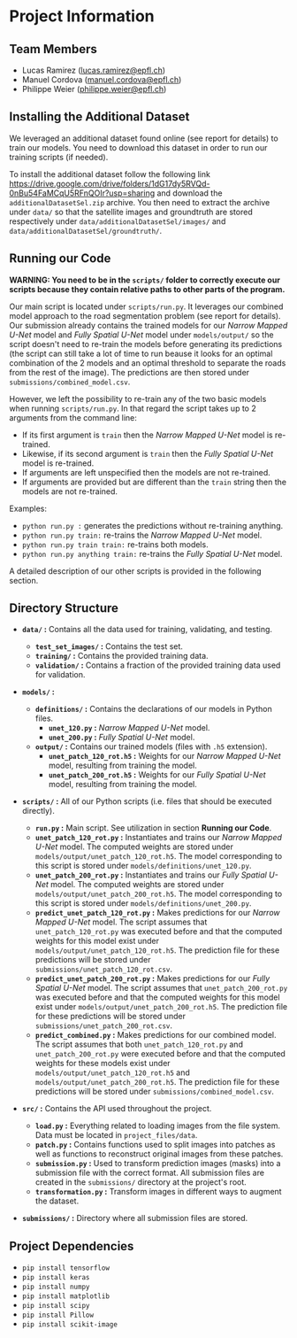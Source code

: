 # Project Information

## Team Members

* Lucas Ramirez (lucas.ramirez@epfl.ch)
* Manuel Cordova (manuel.cordova@epfl.ch)
* Philippe Weier (philippe.weier@epfl.ch)

## Installing the Additional Dataset

We leveraged an additional dataset found online (see report for details) to train our models. You need to download this dataset in order to run our training scripts (if needed).

To install the additional dataset follow the following link https://drive.google.com/drive/folders/1dG17dy5RVQd-0nBu54FaMCqU5RFnQOIr?usp=sharing and download the `additionalDatasetSel.zip` archive. You then need to extract the archive under `data/` so that the satellite images and groundtruth are stored respectively under `data/additionalDatasetSel/images/` and `data/additionalDatasetSel/groundtruth/`.


## Running our Code

**WARNING: You need to be in the `scripts/` folder to correctly execute our scripts because they contain relative paths to other parts of the program.**

Our main script is located under `scripts/run.py`. It leverages our combined model approach to the road segmentation problem (see report for details). Our submission already contains the trained models for our *Narrow Mapped U-Net* model and *Fully Spatial U-Net* model under `models/output/` so the script doesn't need to re-train the models before generating its predictions (the script can still take a lot of time to run beause it looks for an optimal combination of the 2 models and an optimal threshold to separate the roads from the rest of the image). The predictions are then stored under `submissions/combined_model.csv`.

However, we left the possibility to re-train any of the two basic models when running `scripts/run.py`. In that regard the script takes up to 2 arguments from the command line:

* If its first argument is `train` then the *Narrow Mapped U-Net* model is re-trained.
* Likewise, if its second argument is `train` then the *Fully Spatial U-Net* model is re-trained.
* If arguments are left unspecified then the models are not re-trained.
* If arguments are provided but are different than the `train` string then the models are not re-trained.

Examples:

* `python run.py :` generates the predictions without re-training anything.
* `python run.py train:` re-trains the *Narrow Mapped U-Net* model.
* `python run.py train train:` re-trains both models.
* `python run.py anything train:` re-trains the *Fully Spatial U-Net* model.

A detailed description of our other scripts is provided in the following section.

## Directory Structure

* **`data/` :** Contains all the data used for training, validating, and testing.
  * **`test_set_images/` :** Contains the test set.
  * **`training/` :** Contains the provided training data.
  * **`validation/` :** Contains a fraction of the provided training data used for validation.


* **`models/` :**
  * **`definitions/` :** Contains the declarations of our models in Python files.
    * **`unet_120.py` :** *Narrow Mapped U-Net* model.
    * **`unet_200.py` :** *Fully Spatial U-Net* model.
  * **`output/` :** Contains our trained models (files with `.h5` extension).
    * **`unet_patch_120_rot.h5` :** Weights for our *Narrow Mapped U-Net* model, resulting from training the model.
    * **`unet_patch_200_rot.h5` :** Weights for our *Fully Spatial U-Net* model, resulting from training the model.

* **`scripts/` :** All of our Python scripts (i.e. files that should be executed directly).
  * **`run.py` :** Main script. See utilization in section **Running our Code**.
  * **`unet_patch_120_rot.py` :** Instantiates and trains our *Narrow Mapped U-Net* model. The computed weights are stored under `models/output/unet_patch_120_rot.h5`. The model corresponding to this script is stored under `models/definitions/unet_120.py`.
  * **`unet_patch_200_rot.py` :** Instantiates and trains our *Fully Spatial U-Net* model. The computed weights are stored under `models/output/unet_patch_200_rot.h5`. The model corresponding to this script is stored under `models/definitions/unet_200.py`.
  * **`predict_unet_patch_120_rot.py` :** Makes predictions for our *Narrow Mapped U-Net* model. The script assumes that `unet_patch_120_rot.py` was executed before and that the computed weights for this model exist under `models/output/unet_patch_120_rot.h5`. The prediction file for these predictions will be stored under `submissions/unet_patch_120_rot.csv`.
  * **`predict_unet_patch_200_rot.py` :** Makes predictions for our *Fully Spatial U-Net* model. The script assumes that `unet_patch_200_rot.py` was executed before and that the computed weights for this model exist under `models/output/unet_patch_200_rot.h5`. The prediction file for these predictions will be stored under `submissions/unet_patch_200_rot.csv`.
  * **`predict_combined.py` :** Makes predictions for our combined model. The script assumes that both `unet_patch_120_rot.py` and `unet_patch_200_rot.py` were executed before and that the computed weights for these models exist under `models/output/unet_patch_120_rot.h5` and `models/output/unet_patch_200_rot.h5`. The prediction file for these predictions will be stored under `submissions/combined_model.csv`.

* **`src/` :** Contains the API used throughout the project.
  * **`load.py` :** Everything related to loading images from the file system. Data must be located in `project_files/data`.
  * **`patch.py` :** Contains functions used to split images into patches as well as functions to reconstruct original images from these patches.
  * **`submission.py` :** Used to transform prediction images (masks) into a submission file with the correct format. All submission files are created in the `submissions/` directory at the project's root.
  * **`transformation.py` :** Transform images in different ways to augment the dataset.

* **`submissions/` :** Directory where all submission files are stored.

## Project Dependencies

* `pip install tensorflow`
* `pip install keras`
* `pip install numpy`
* `pip install matplotlib`
* `pip install scipy`
* `pip install Pillow`
* `pip install scikit-image`

